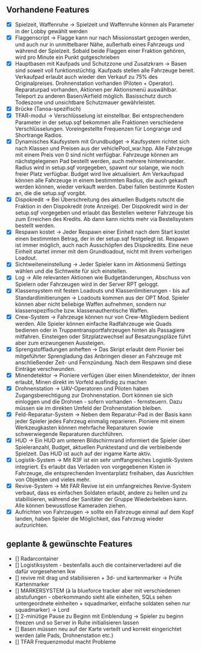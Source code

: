 ## Vorhandene Features

- [x] Spielzeit, Waffenruhe -> Spielzeit und Waffenruhe können als Parameter in der Lobby gewählt werden
- [x] Flaggenscript -> Flagge kann nur nach Missionsstart gezogen werden, und auch nur in unmittelbarer Nähe, außerhalb eines Fahrzeugs und während der Spielzeit. Sobald beide Flaggen einer Fraktion gehören, wird pro Minute ein Punkt gutgeschrieben
- [x] Hauptbasen mit Kaufpads und Schutzzone und Zusatzkram -> Basen sind soweit voll funktionstüchtig. Kaufpads stellen alle Fahrzeuge bereit. Verkaufpad erlaubt auch wieder den Verkauf zu 75% des Originalpreises. Drohnenstation vorhanden (Piloten + Operator). Reparaturpad vorhanden, Aktionen per Aktionsmenü auswählbar. Teleport zu anderen Basen/Airfield möglich. Basisschutz durch Todeszone und unsichtbare Schutzmauer gewährleistet. 
- [x] Brücke (Tanoa-spezifisch)
- [x] TFAR-modul -> Verschlüsselung ist einstellbar. Bei entsprechendem Parameter in der setup.sqf bekommen alle Fraktionen verschiedene Verschlüsselungen. Voreingestellte Frequenzen für Longrange und Shortrange Radios.
- [x] Dynamisches Kaufsystem mit Grundbudget -> Kaufsystem richtet sich nach Klassen und Preisen aus der vehiclePool_war.hpp. Alle Fahrzeuge mit einem Preis von 0 sind nicht verfügbar. Fahrzeuge können am nächstgelegenen Pad bestellt werden, auch mehrere hintereinander. Radius wird in setup.sqf vorgegeben, spawnt nur solange, wie noch freier Platz verfügbar. Budget wird live aktualisiert. Am Verkaufspad können alle Fahrzeuge in einem bestimmten Radius, die auch gekauft werden können, wieder verkauft werden. Dabei fallen bestimmte Kosten an, die die setup.sqf vorgibt. 
- [x] Dispokredit -> Bei Überschreitung des aktuellen Budgets rutscht die Fraktion in den Dispokredit (rote Anzeige). Der Dispokredit wird in der setup.sqf vorgegeben und erlaubt das Bestellen weiterer Fahrzeuge bis zum Erreichen des Kredits. Ab dann kann nichts mehr via Bestellsystem bestellt werden. 
- [x] Respawn kostet -> Jeder Respawn einer Einheit nach dem Start kostet einen bestimmten Betrag, der in der setup.sqf festgelegt ist. Respawn ist immer möglich, auch nach Ausschöpfen des Dispokredits. Eine neue Einheit startet immer mit dem Grundloadout, nicht mit ihrem vorherigen Loadout.
- [x] Sichtweiteneinstellung -> Jeder Spieler kann im Aktionmenü Settings wählen und die Sichtweite für sich einstellen.
- [x] Log -> Alle relevanten Aktionen wie Budgetänderungen, Abschuss von Spielern oder Fahrzeugen wird in der Server RPT geloggt.
- [x] Klassensystem mit festen Loadouts und Klassenlimitierungen - bis auf Standardlimitierungen -> Loadouts kommen aus der OPT Mod. Spieler können aber nicht beliebige Waffen aufnehmen, sondern nur klassenspezifische bzw. klassenauthentische Waffen.
- [x] Crew-System -> Fahrzeuge können nur von Crew-Mitgliedern bedient werden. Alle Spieler können einfache Radfahrzeuge wie Quads bedienen oder in Truppentransportfahrzeugen hinten als Passagiere mitfahren. Einsteigen oder Sitzplatzwechsel auf Besatzungspläze führt aber zum erzwungenen Aussteigen.
- [x] Sprengstoffladungen anheften -> Das Skript erlaubt dem Pionier bei mitgeführter Sprengladung das Anbringen dieser an Fahrzeuge mit anschließender Zeit- und Fernzündung. Nach dem Respawn sind diese Einträge verschwunden. 
- [x] Minendetektor -> Pioniere verfügen über einen Minendetektor, der ihnen erlaubt, Minen direkt im Vorfeld ausfindig zu machen
- [x] Drohnenstation -> UAV-Operatoren und Piloten haben Zugangsberechtigung zur Drohnenstation. Dort können sie sich einloggen und die Drohnen - sofern vorhanden - fernsteuern. Dazu müssen sie im direkten Umfeld der Drohnenstation bleiben.
- [x] Feld-Reparatur-System -> Neben dem Reparatur-Pad in der Basis kann jeder Spieler jedes Fahrzeug einmalig reparieren. Pioniere mit einem Werkzeugkasten können mehrfache Reparaturen sowie schwerwiegende Reparaturen durchführen.
- [x] HUD -> Ein HUD am unteren Bildschirmrand informiert die Spieler über Spieleranzahl, Budget, aktuellen Punktestand und die verbleibende Spielzeit. Das HUD ist auch auf der ingame Karte aktiv.
- [x] Logistik-System -> Mit R3F ist ein sehr umffangreiches Logistik-System integriert. Es erlaubt das Verladen von vorgegebenen Kisten in Fahrzeuge, die entsprechenden Inventarplatz freihaben, das Ausrichten von Objekten und vieles mehr.
- [x] Revive-System -> Mit FAR Revive ist ein umfangreiches Revive-System verbaut, dass es einfachen Soldaten erlaubt, andere zu heilen und zu stabilisieren, während der Sanitäter der Gruppe Wiederbeleben kann. Alle können bewusstlose Kameraden ziehen.
- [x] Aufrichten von Fahrzeugen -> sollte ein Fahrzeuge einmal auf dem Kopf landen, haben Spieler die Möglichkeit, das Fahrzeug wieder aufzurichten.

## geplante & gewünschte Features
- [] Radarcontainer
- [] Logistiksystem - bestenfalls auch die containerverladerei auf die dafür vorgesehenen lkw
- [] revive mit drag und stabilisieren + 3d- und kartenmarker -> Prüfe Kartenmarker
- [] MARKERSYSTEM (à la blueforce tracker aber mit verschiedenen abstufungen - oberkommando sieht alle einheiten, SQLs sehen untergeordnete einheiten + squadmarker, einfache soldaten sehen nur squadmarker) -> Lord
- [] 2-minütige Pause zu Beginn mit Einblendung -> Spieler zu beginn freezen und so Server in Ruhe initialisieren lassen
- [] Basen müssen neu auf der Karte verteilt und korrekt eingerichtet werden (alle Pads, Drohnenstation etc.)
- [] TFAR Frequenzmodul macht Probleme
